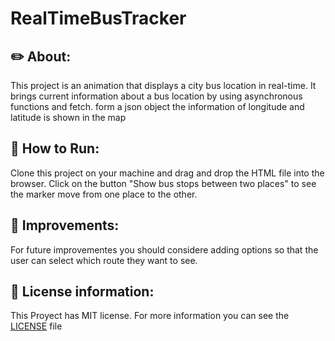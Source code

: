 # RealTimeBusTracker

## ✏️ About:

This project is an animation that displays a city bus location in real-time. It brings current information about a 
bus location by using asynchronous functions and fetch. form a json object the information of longitude and latitude 
is shown in the map  

## 🏁 How to Run: 

Clone this project on your machine and drag and drop the HTML file into the browser. Click on the button 
"Show bus stops between two places" to see the marker move from one place to the other. 

## 🚀 Improvements:

For future improvementes you should considere adding options so that the user can select which route they want to see.


## 🔑 License information: 

This Proyect has MIT license. For more information you can see the [LICENSE](./LICENSE.md) file 

